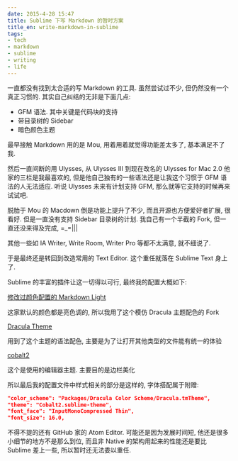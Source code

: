 ```yaml
---
date: 2015-4-28 15:47
title: Sublime 下写 Markdown 的暂时方案
title_en: write-markdown-in-sublime
tags: 
- tech
- markdown
- sublime
- writing
- life
---
```

一直都没有找到太合适的写 Markdown 的工具. 虽然尝试过不少, 但仍然没有一个真正习惯的. 其实自己纠结的无非是下面几点:

* GFM 语法. 其中关键是代码块的支持
* 带目录树的 Sidebar
* 暗色颜色主题

最早接触 Markdown 用的是 Mou, 用着用着就觉得功能差太多了, 基本满足不了我.

然后一直间断的用 Ulysses, 从 Ulysses III 到现在改名的 Ulysses for Mac 2.0 他家的三栏是我最喜欢的, 但是他自己独有的一些语法还是让我这个习惯于 GFM 语法的人无法适应. 听说 Ulysses 未来有计划支持 GFM, 那么就等它支持的时候再来试试吧.

脱胎于 Mou 的 Macdown 倒是功能上提升了不少, 而且开源也方便爱好者扩展, 很看好. 但是一直没有支持 Sidebar 目录树的计划. 我自己有一个半截的 Fork, 但一直还没来得及完成, =_=|||

其他一些如 IA Writer, Write Room, Writer Pro 等都不太满意, 就不细说了.

于是最终还是转回到改造常用的 Text Editor. 这个重任就落在 Sublime Text 身上了.

Sublime 的丰富的插件让这一切得以可行, 最终我的配置大概如下:

[修改过颜色配置的 Markdown Light](https://github.com/nvtkaszpir/MarkdownLight)

这家默认的颜色都是亮色调的, 所以我用了这个模仿 Dracula 主题配色的 Fork

[Dracula Theme](https://github.com/zenorocha/dracula-theme)

用到了这个主题的语法配色, 主要是为了让打开其他类型的文件能有统一的体验

[cobalt2](https://github.com/wesbos/cobalt2)

这个是使用的编辑器主题. 主要目的是边栏美化

所以最后我的配置文件中样式相关的部分是这样的, 字体搭配属于附赠:

```json
"color_scheme": "Packages/Dracula Color Scheme/Dracula.tmTheme",
"theme": "Cobalt2.sublime-theme",
"font_face": "InputMonoCompressed Thin",
"font_size": 16.0,
```

不得不提的还有 GitHub 家的 Atom Editor. 可能还是因为发展时间短, 他还是很多小细节的地方不是那么到位, 而且非 Native 的架构用起来的性能还是要比 Sublime 差上一些, 所以暂时还无法委以重任.